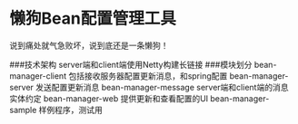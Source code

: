 # 懒狗Bean配置管理工具

说到痛处就气急败坏，说到底还是一条懒狗！

###技术架构
        server端和client端使用Netty构建长链接
###模块划分
        bean-manager-client   包括接收服务器配置更新消息，和spring配置
        bean-manager-server   发送配置更新消息
        bean-manager-message  server端和client端的消息实体约定
        bean-manager-web      提供更新和查看配置的UI
        bean-manager-sample   样例程序，测试用
